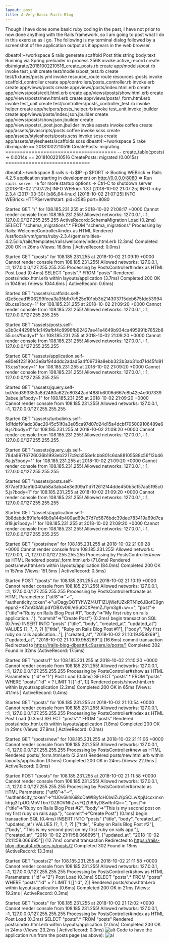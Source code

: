 ```yaml
---
layout: post
title: A-Very-Basic-Rails-Blog
---
```


Though I have done some basic ruby coding in the past, I have not prior to now done anything with the Rails framework, so I am going to post 
what I do in this exercise as I go. The following is my terminal dialog followed by a screenshot of the application output as it appears in the web browser.

dbeatt4:~/workspace $ rails generate scaffold Post title:string body:text
Running via Spring preloader in process 2568
      invoke  active_record
      create    db/migrate/20181002210516_create_posts.rb
      create    app/models/post.rb
      invoke    test_unit
      create      test/models/post_test.rb
      create      test/fixtures/posts.yml
      invoke  resource_route
       route    resources :posts
      invoke  scaffold_controller
      create    app/controllers/posts_controller.rb
      invoke    erb
      create      app/views/posts
      create      app/views/posts/index.html.erb
      create      app/views/posts/edit.html.erb
      create      app/views/posts/show.html.erb
      create      app/views/posts/new.html.erb
      create      app/views/posts/_form.html.erb
      invoke    test_unit
      create      test/controllers/posts_controller_test.rb
      invoke    helper
      create      app/helpers/posts_helper.rb
      invoke      test_unit
      invoke    jbuilder
      create      app/views/posts/index.json.jbuilder
      create      app/views/posts/show.json.jbuilder
      create      app/views/posts/_post.json.jbuilder
      invoke  assets
      invoke    coffee
      create      app/assets/javascripts/posts.coffee
      invoke    scss
      create      app/assets/stylesheets/posts.scss
      invoke  scss
      create    app/assets/stylesheets/scaffolds.scss
dbeatt4:~/workspace $ rake db:migrate
== 20181002210516 CreatePosts: migrating ======================================
-- create_table(:posts)
   -> 0.0014s
== 20181002210516 CreatePosts: migrated (0.0015s) =============================

dbeatt4:~/workspace $ rails s -b $IP -p $PORT
=> Booting WEBrick
=> Rails 4.2.5 application starting in development on http://0.0.0.0:8080
=> Run `rails server -h` for more startup options
=> Ctrl-C to shutdown server
[2018-10-02 21:07:25] INFO  WEBrick 1.3.1
[2018-10-02 21:07:25] INFO  ruby 2.3.4 (2017-03-30) [x86_64-linux]
[2018-10-02 21:07:25] INFO  WEBrick::HTTPServer#start: pid=2585 port=8080


Started GET "/" for 108.185.231.255 at 2018-10-02 21:08:17 +0000
Cannot render console from 108.185.231.255! Allowed networks: 127.0.0.1, ::1, 127.0.0.0/127.255.255.255
  ActiveRecord::SchemaMigration Load (0.2ms)  SELECT "schema_migrations".* FROM "schema_migrations"
Processing by Rails::WelcomeController#index as HTML
  Rendered /usr/local/rvm/gems/ruby-2.3.4/gems/railties-4.2.5/lib/rails/templates/rails/welcome/index.html.erb (2.3ms)
Completed 200 OK in 26ms (Views: 16.8ms | ActiveRecord: 0.0ms)


Started GET "/posts" for 108.185.231.255 at 2018-10-02 21:09:19 +0000
Cannot render console from 108.185.231.255! Allowed networks: 127.0.0.1, ::1, 127.0.0.0/127.255.255.255
Processing by PostsController#index as HTML
  Post Load (0.4ms)  SELECT "posts".* FROM "posts"
  Rendered posts/index.html.erb within layouts/application (3.7ms)
Completed 200 OK in 1048ms (Views: 1044.6ms | ActiveRecord: 0.6ms)


Started GET "/assets/scaffolds.self-d2e5ccad1506299feea3a35bfb7c525e101bb3b214303715deb675fdc539948b.css?body=1" for 108.185.231.255 at 2018-10-02 21:09:20 +0000
Cannot render console from 108.185.231.255! Allowed networks: 127.0.0.1, ::1, 127.0.0.0/127.255.255.255


Started GET "/assets/posts.self-e3b0c44298fc1c149afbf4c8996fb92427ae41e4649b934ca495991b7852b855.css?body=1" for 108.185.231.255 at 2018-10-02 21:09:20 +0000
Cannot render console from 108.185.231.255! Allowed networks: 127.0.0.1, ::1, 127.0.0.0/127.255.255.255


Started GET "/assets/application.self-e80e8f2318043e8af94dddc2adad5a4f09739a8ebb323b3ab31cd71d45fd9113.css?body=1" for 108.185.231.255 at 2018-10-02 21:09:20 +0000
Cannot render console from 108.185.231.255! Allowed networks: 127.0.0.1, ::1, 127.0.0.0/127.255.255.255


Started GET "/assets/jquery.self-bd7ddd393353a8d2480a622e80342adf488fb6006d667e8b42e4c0073393abee.js?body=1" for 108.185.231.255 at 2018-10-02 21:09:20 +0000
Cannot render console from 108.185.231.255! Allowed networks: 127.0.0.1, ::1, 127.0.0.0/127.255.255.255


Started GET "/assets/turbolinks.self-1d1fddf91adc38ac2045c51f0a3e05ca97d07d24d15a4dcbf705009106489e69.js?body=1" for 108.185.231.255 at 2018-10-02 21:09:20 +0000
Cannot render console from 108.185.231.255! Allowed networks: 127.0.0.1, ::1, 127.0.0.0/127.255.255.255


Started GET "/assets/jquery_ujs.self-784a997f6726036b1993eb2217c9cb558e1cbb801c6da88105588c56f13b466a.js?body=1" for 108.185.231.255 at 2018-10-02 21:09:20 +0000
Cannot render console from 108.185.231.255! Allowed networks: 127.0.0.1, ::1, 127.0.0.0/127.255.255.255


Started GET "/assets/posts.self-877aef30ae1b040ab8a3aba4e3e309a11d7f2612f44dde450b5c157aa5f95c05.js?body=1" for 108.185.231.255 at 2018-10-02 21:09:20 +0000
Cannot render console from 108.185.231.255! Allowed networks: 127.0.0.1, ::1, 127.0.0.0/127.255.255.255


Started GET "/assets/application.self-3b8dabdc891efe46b9a144b400ad69e37d7e5876bdc39dee783419a69d7ca819.js?body=1" for 108.185.231.255 at 2018-10-02 21:09:20 +0000
Cannot render console from 108.185.231.255! Allowed networks: 127.0.0.1, ::1, 127.0.0.0/127.255.255.255


Started GET "/posts/new" for 108.185.231.255 at 2018-10-02 21:09:28 +0000
Cannot render console from 108.185.231.255! Allowed networks: 127.0.0.1, ::1, 127.0.0.0/127.255.255.255
Processing by PostsController#new as HTML
  Rendered posts/_form.html.erb (71.8ms)
  Rendered posts/new.html.erb within layouts/application (84.0ms)
Completed 200 OK in 157ms (Views: 151.5ms | ActiveRecord: 0.5ms)


Started POST "/posts" for 108.185.231.255 at 2018-10-02 21:10:19 +0000
Cannot render console from 108.185.231.255! Allowed networks: 127.0.0.1, ::1, 127.0.0.0/127.255.255.255
Processing by PostsController#create as HTML
  Parameters: {"utf8"=>"✓", "authenticity_token"=>"u/OagyQOTYhWZ/4UT1ZUjWefUZkRTN1z6JBofC9gneppn2+K7xhO8AILpdYDBXv06l/eSuCCXPemZJ1ym3g8+w==", "post"=>{"title"=>"Ruby on Rails Blog Post #1", "body"=>"My first ruby on rails application..."}, "commit"=>"Create Post"}
   (0.2ms)  begin transaction
  SQL (0.7ms)  INSERT INTO "posts" ("title", "body", "created_at", "updated_at") VALUES (?, ?, ?, ?)  [["title", "Ruby on Rails Blog Post #1"], ["body", "My first ruby on rails application..."], ["created_at", "2018-10-02 21:10:19.958269"], ["updated_at", "2018-10-02 21:10:19.958269"]]
   (16.6ms)  commit transaction
Redirected to https://rails-blog-dbeatt4.c9users.io/posts/1
Completed 302 Found in 32ms (ActiveRecord: 17.5ms)


Started GET "/posts/1" for 108.185.231.255 at 2018-10-02 21:10:20 +0000
Cannot render console from 108.185.231.255! Allowed networks: 127.0.0.1, ::1, 127.0.0.0/127.255.255.255
Processing by PostsController#show as HTML
  Parameters: {"id"=>"1"}
  Post Load (0.4ms)  SELECT  "posts".* FROM "posts" WHERE "posts"."id" = ? LIMIT 1  [["id", 1]]
  Rendered posts/show.html.erb within layouts/application (2.2ms)
Completed 200 OK in 65ms (Views: 41.1ms | ActiveRecord: 0.4ms)


Started GET "/posts" for 108.185.231.255 at 2018-10-02 21:10:54 +0000
Cannot render console from 108.185.231.255! Allowed networks: 127.0.0.1, ::1, 127.0.0.0/127.255.255.255
Processing by PostsController#index as HTML
  Post Load (0.3ms)  SELECT "posts".* FROM "posts"
  Rendered posts/index.html.erb within layouts/application (1.8ms)
Completed 200 OK in 29ms (Views: 27.9ms | ActiveRecord: 0.3ms)


Started GET "/posts/new" for 108.185.231.255 at 2018-10-02 21:11:06 +0000
Cannot render console from 108.185.231.255! Allowed networks: 127.0.0.1, ::1, 127.0.0.0/127.255.255.255
Processing by PostsController#new as HTML
  Rendered posts/_form.html.erb (2.2ms)
  Rendered posts/new.html.erb within layouts/application (3.5ms)
Completed 200 OK in 24ms (Views: 22.9ms | ActiveRecord: 0.0ms)


Started POST "/posts" for 108.185.231.255 at 2018-10-02 21:11:58 +0000
Cannot render console from 108.185.231.255! Allowed networks: 127.0.0.1, ::1, 127.0.0.0/127.255.255.255
Processing by PostsController#create as HTML
  Parameters: {"utf8"=>"✓", "authenticity_token"=>"tU0v6khi6ii8oDaWl8yfoH0lwlZuYpSCLwXpjUccxmxnIdrjg3TpUOjMbVTbn7DZ8OVNhZ+sFQZh8RyD8wRnfQ==", "post"=>{"title"=>"Ruby on Rails Blog Post #2", "body"=>"This is my second post on my first ruby on rails app."}, "commit"=>"Create Post"}
   (0.1ms)  begin transaction
  SQL (0.4ms)  INSERT INTO "posts" ("title", "body", "created_at", "updated_at") VALUES (?, ?, ?, ?)  [["title", "Ruby on Rails Blog Post #2"], ["body", "This is my second post on my first ruby on rails app."], ["created_at", "2018-10-02 21:11:58.066695"], ["updated_at", "2018-10-02 21:11:58.066695"]]
   (12.7ms)  commit transaction
Redirected to https://rails-blog-dbeatt4.c9users.io/posts/2
Completed 302 Found in 18ms (ActiveRecord: 13.3ms)


Started GET "/posts/2" for 108.185.231.255 at 2018-10-02 21:11:58 +0000
Cannot render console from 108.185.231.255! Allowed networks: 127.0.0.1, ::1, 127.0.0.0/127.255.255.255
Processing by PostsController#show as HTML
  Parameters: {"id"=>"2"}
  Post Load (0.3ms)  SELECT  "posts".* FROM "posts" WHERE "posts"."id" = ? LIMIT 1  [["id", 2]]
  Rendered posts/show.html.erb within layouts/application (0.6ms)
Completed 200 OK in 21ms (Views: 19.2ms | ActiveRecord: 0.3ms)


Started GET "/posts" for 108.185.231.255 at 2018-10-02 21:12:02 +0000
Cannot render console from 108.185.231.255! Allowed networks: 127.0.0.1, ::1, 127.0.0.0/127.255.255.255
Processing by PostsController#index as HTML
  Post Load (0.3ms)  SELECT "posts".* FROM "posts"
  Rendered posts/index.html.erb within layouts/application (2.0ms)
Completed 200 OK in 24ms (Views: 23.2ms | ActiveRecord: 0.3ms)
![alt](https://www.keepandshare.com/userpics/h/e/a/r/tnhandstraining/2018-10/sb/ruby_on_ratls-75798012.jpg?ts=1538516801)
Code to have the application run from the posts page (as above):
![al](http://www.keepandshare.com/userpics/h/e/a/r/tnhandstraining/2018-10/sb/root_routs-62848630.jpg?ts=1538517541)
